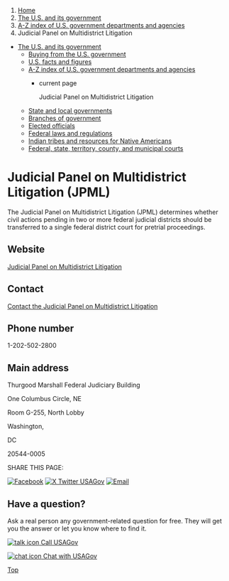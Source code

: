 1. [Home](/)
2. [The U.S. and its government](/about-the-us)
3. [A-Z index of U.S. government departments and agencies](/agency-index)
4. Judicial Panel on Multidistrict Litigation

* [The U.S. and its government](/about-the-us)
  + [Buying from the U.S. government](/buy-from-government)
  + [U.S. facts and figures](/facts-figures)
  + [A-Z index of U.S. government departments and agencies](/agency-index)
    - current page

      Judicial Panel on Multidistrict Litigation
  + [State and local governments](/state-local-governments)
  + [Branches of government](/branches-of-government)
  + [Elected officials](/elected-officials)
  + [Federal laws and regulations](/laws-and-regulations)
  + [Indian tribes and resources for Native Americans](/tribes)
  + [Federal, state, territory, county, and municipal courts](/courts)

Judicial Panel on Multidistrict Litigation
(JPML)
=================================================

The Judicial Panel on Multidistrict Litigation (JPML) determines whether civil actions pending in two or more federal judicial districts should be transferred to a single federal district court for pretrial proceedings.

Website
-------

[Judicial Panel on Multidistrict Litigation](http://www.jpml.uscourts.gov)

Contact
-------

[Contact the Judicial Panel on Multidistrict Litigation](http://www.jpml.uscourts.gov/court-info/court-locations)

Phone number
------------

1-202-502-2800

Main address
------------

Thurgood Marshall Federal Judiciary Building
  

One Columbus Circle, NE
  

Room G-255, North Lobby
  

Washington,

DC

20544-0005

SHARE THIS PAGE:

[![Facebook](/themes/custom/usagov/images/social-media-icons/Facebook_Icon.svg)](https://www.facebook.com/sharer/sharer.php?u=https://www.usa.gov/agencies/judicial-panel-on-multidistrict-litigation&v=3)
[![X Twitter USAGov](/themes/custom/usagov/images/social-media-icons/X_Twitter_Icon.svg?version=2)](https://twitter.com/intent/tweet?source=webclient&text=https://www.usa.gov/agencies/judicial-panel-on-multidistrict-litigation)
[![Email](/themes/custom/usagov/images/social-media-icons/Email_Icon.svg?version=2)](mailto:?subject=https://www.usa.gov/agencies/judicial-panel-on-multidistrict-litigation)

Have a question?
----------------

Ask a real person any government-related question for free. They will get you the answer or let you know where to find it.

[![talk icon](/themes/custom/usagov/images/ICONS_talk.png)
Call USAGov](/phone)

[![chat icon](/themes/custom/usagov/images/ICONS_chat.png)
Chat with USAGov](/chat)

[Top](#main-content)